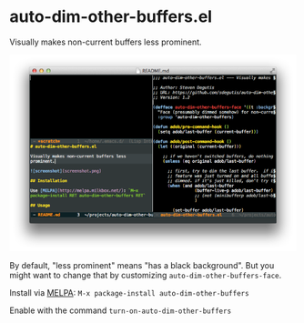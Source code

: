 # auto-dim-other-buffers.el

Visually makes non-current buffers less prominent.

![screenshot](screenshot.png)

By default, "less prominent" means "has a black background". But you might want to change that by customizing `auto-dim-other-buffers-face`.

Install via [MELPA](http://melpa.milkbox.net/): `M-x package-install auto-dim-other-buffers`

Enable with the command `turn-on-auto-dim-other-buffers`
